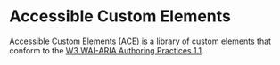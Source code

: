 # Accessible Custom Elements

Accessible Custom Elements (ACE) is a library of custom elements that conform to the [W3 WAI-ARIA Authoring Practices 1.1](https://www.w3.org/TR/wai-aria-practices-1.1).

